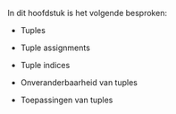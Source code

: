In dit hoofdstuk is het volgende besproken:

-   Tuples

-   Tuple assignments

-   Tuple indices

-   Onveranderbaarheid van tuples

-   Toepassingen van tuples
